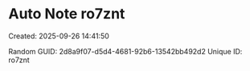 ﻿# Auto Note ro7znt
Created: 2025-09-26 14:41:50

Random GUID: 2d8a9f07-d5d4-4681-92b6-13542bb492d2
Unique ID: ro7znt
